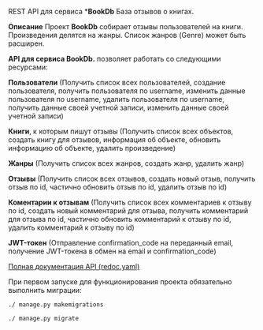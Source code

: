 REST API для сервиса ***BookDb** 
База отзывов о книгах.

**Описание**
Проект **BookDb** собирает отзывы пользователей на книги. 
Произведения делятся на жанры.
Список жанров (Genre) может быть расширен.

**API для сервиса BookDb.** позволяет работать со следующими ресурсами:

**Пользователи** (Получить список всех пользователей, создание пользователя, получить пользователя по username, изменить данные пользователя по username, удалить пользователя по username, получить данные своей учетной записи, изменить данные своей учетной записи)

**Книги**, к которым пишут отзывы (Получить список всех объектов, создать книгу для отзывов, информация об объекте, обновить информацию об объекте, удалить произведение)

**Жанры** (Получить список всех жанров, создать жанр, удалить жанр)

**Отзывы** (Получить список всех отзывов, создать новый отзыв, получить отзыв по id, частично обновить отзыв по id, удалить отзыв по id)

**Коментарии к отзывам** (Получить список всех комментариев к отзыву по id, создать новый комментарий для отзыва, получить комментарий для отзыва по id, частично обновить комментарий к отзыву по id, удалить комментарий к отзыву по id)

**JWT-токен** (Отправление confirmation_code на переданный email, получение JWT-токена в обмен на email и confirmation_code)

[Полная документация API (redoc.yaml)](https://github.com/KIchkinevVladislav/API_BookDb/blob/main/static/redoc.yaml)

При первом запуске для функционирования проекта обязательно выполнить миграции:

`./ manage.py makemigrations` 

`./ manage.py migrate`

